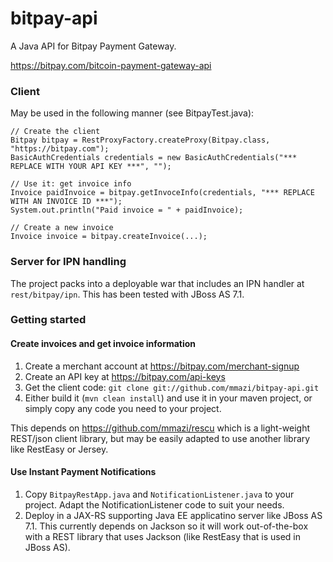 bitpay-api
==========

A Java API for Bitpay Payment Gateway.

https://bitpay.com/bitcoin-payment-gateway-api

### Client

May be used in the following manner (see BitpayTest.java):

    // Create the client
    Bitpay bitpay = RestProxyFactory.createProxy(Bitpay.class, "https://bitpay.com");
    BasicAuthCredentials credentials = new BasicAuthCredentials("*** REPLACE WITH YOUR API KEY ***", "");

    // Use it: get invoice info
    Invoice paidInvoice = bitpay.getInvoceInfo(credentials, "*** REPLACE WITH AN INVOICE ID ***");
    System.out.println("Paid invoice = " + paidInvoice);

    // Create a new invoice
    Invoice invoice = bitpay.createInvoice(...);


### Server for IPN handling

The project packs into a deployable war that includes an IPN handler at `rest/bitpay/ipn`.
This has been tested with JBoss AS 7.1.

### Getting started

#### Create invoices and get invoice information

1. Create a merchant account at https://bitpay.com/merchant-signup
2. Create an API key at https://bitpay.com/api-keys
3. Get the client code: `git clone git://github.com/mmazi/bitpay-api.git`
4. Either build it (`mvn clean install`) and use it in your maven project, or simply copy any code you need to your project.

This depends on https://github.com/mmazi/rescu which is a light-weight REST/json client library, but may be easily
adapted to use another library like RestEasy or Jersey.

#### Use Instant Payment Notifications

1. Copy `BitpayRestApp.java` and `NotificationListener.java` to your project. Adapt the NotificationListener code to suit your needs.
2. Deploy in a JAX-RS supporting Java EE applicatino server like JBoss AS 7.1. This currently depends on Jackson so it will work out-of-the-box with a REST library that uses Jackson (like RestEasy that is used in JBoss AS).
